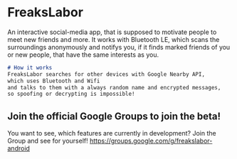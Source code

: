 # FreaksLabor
An interactive social-media app, that is supposed to motivate people to meet new friends and more. 
It works with Bluetooth LE, which scans the surroundings anonymously and notifys you,
if it finds marked friends of you or new people, 
that have the same interests as you.

```markdown
# How it works
FreaksLabor searches for other devices with Google Nearby API, 
which uses Bluetooth and Wifi
and talks to them with a always random name and encrypted messages, 
so spoofing or decrypting is impossible!
```



## Join the official Google Groups to join the beta!
You want to see, which features are currently in development? Join the Group and see for yourself!
https://groups.google.com/g/freakslabor-android



